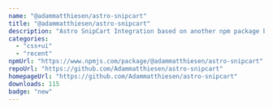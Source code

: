 ```yaml
---
name: "@adammatthiesen/astro-snipcart"
title: "@adammatthiesen/astro-snipcart"
description: "Astro SnipCart Integration based on another npm package by lloyedjatkinson that has been updated for astro v4"
categories:
  - "css+ui"
  - "recent"
npmUrl: "https://www.npmjs.com/package/@adammatthiesen/astro-snipcart"
repoUrl: "https://github.com/Adammatthiesen/astro-snipcart"
homepageUrl: "https://github.com/Adammatthiesen/astro-snipcart"
downloads: 115
badge: "new"
---
```

